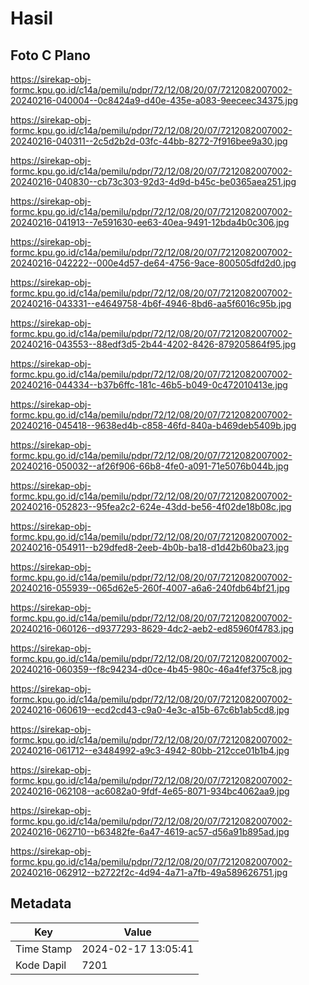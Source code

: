 # Hasil

## Foto C Plano

https://sirekap-obj-formc.kpu.go.id/c14a/pemilu/pdpr/72/12/08/20/07/7212082007002-20240216-040004--0c8424a9-d40e-435e-a083-9eeceec34375.jpg

https://sirekap-obj-formc.kpu.go.id/c14a/pemilu/pdpr/72/12/08/20/07/7212082007002-20240216-040311--2c5d2b2d-03fc-44bb-8272-7f916bee9a30.jpg

https://sirekap-obj-formc.kpu.go.id/c14a/pemilu/pdpr/72/12/08/20/07/7212082007002-20240216-040830--cb73c303-92d3-4d9d-b45c-be0365aea251.jpg

https://sirekap-obj-formc.kpu.go.id/c14a/pemilu/pdpr/72/12/08/20/07/7212082007002-20240216-041913--7e591630-ee63-40ea-9491-12bda4b0c306.jpg

https://sirekap-obj-formc.kpu.go.id/c14a/pemilu/pdpr/72/12/08/20/07/7212082007002-20240216-042222--000e4d57-de64-4756-9ace-800505dfd2d0.jpg

https://sirekap-obj-formc.kpu.go.id/c14a/pemilu/pdpr/72/12/08/20/07/7212082007002-20240216-043331--e4649758-4b6f-4946-8bd6-aa5f6016c95b.jpg

https://sirekap-obj-formc.kpu.go.id/c14a/pemilu/pdpr/72/12/08/20/07/7212082007002-20240216-043553--88edf3d5-2b44-4202-8426-879205864f95.jpg

https://sirekap-obj-formc.kpu.go.id/c14a/pemilu/pdpr/72/12/08/20/07/7212082007002-20240216-044334--b37b6ffc-181c-46b5-b049-0c472010413e.jpg

https://sirekap-obj-formc.kpu.go.id/c14a/pemilu/pdpr/72/12/08/20/07/7212082007002-20240216-045418--9638ed4b-c858-46fd-840a-b469deb5409b.jpg

https://sirekap-obj-formc.kpu.go.id/c14a/pemilu/pdpr/72/12/08/20/07/7212082007002-20240216-050032--af26f906-66b8-4fe0-a091-71e5076b044b.jpg

https://sirekap-obj-formc.kpu.go.id/c14a/pemilu/pdpr/72/12/08/20/07/7212082007002-20240216-052823--95fea2c2-624e-43dd-be56-4f02de18b08c.jpg

https://sirekap-obj-formc.kpu.go.id/c14a/pemilu/pdpr/72/12/08/20/07/7212082007002-20240216-054911--b29dfed8-2eeb-4b0b-ba18-d1d42b60ba23.jpg

https://sirekap-obj-formc.kpu.go.id/c14a/pemilu/pdpr/72/12/08/20/07/7212082007002-20240216-055939--065d62e5-260f-4007-a6a6-240fdb64bf21.jpg

https://sirekap-obj-formc.kpu.go.id/c14a/pemilu/pdpr/72/12/08/20/07/7212082007002-20240216-060126--d9377293-8629-4dc2-aeb2-ed85960f4783.jpg

https://sirekap-obj-formc.kpu.go.id/c14a/pemilu/pdpr/72/12/08/20/07/7212082007002-20240216-060359--f8c94234-d0ce-4b45-980c-46a4fef375c8.jpg

https://sirekap-obj-formc.kpu.go.id/c14a/pemilu/pdpr/72/12/08/20/07/7212082007002-20240216-060619--ecd2cd43-c9a0-4e3c-a15b-67c6b1ab5cd8.jpg

https://sirekap-obj-formc.kpu.go.id/c14a/pemilu/pdpr/72/12/08/20/07/7212082007002-20240216-061712--e3484992-a9c3-4942-80bb-212cce01b1b4.jpg

https://sirekap-obj-formc.kpu.go.id/c14a/pemilu/pdpr/72/12/08/20/07/7212082007002-20240216-062108--ac6082a0-9fdf-4e65-8071-934bc4062aa9.jpg

https://sirekap-obj-formc.kpu.go.id/c14a/pemilu/pdpr/72/12/08/20/07/7212082007002-20240216-062710--b63482fe-6a47-4619-ac57-d56a91b895ad.jpg

https://sirekap-obj-formc.kpu.go.id/c14a/pemilu/pdpr/72/12/08/20/07/7212082007002-20240216-062912--b2722f2c-4d94-4a71-a7fb-49a589626751.jpg


## Metadata

| Key        | Value               |
| ---------- | ------------------- |
| Time Stamp | 2024-02-17 13:05:41 |
| Kode Dapil | 7201                |



